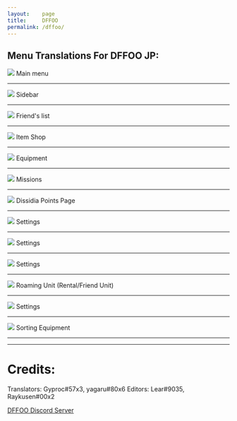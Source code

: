 ```yaml
---
layout:    page
title:     DFFOO
permalink: /dffoo/
---
```


Menu Translations For DFFOO JP:
-----------------------

![]({{site.baseurl}}/images/Untitled.png)
Main menu

-----------------------
![]({{site.baseurl}}/images/Untitled1.png)
Sidebar

-----------------------
![]({{site.baseurl}}/images/Untitled2.png)
Friend's list

-----------------------
![]({{site.baseurl}}/images/Untitled3.png)
Item Shop

-----------------------
![]({{site.baseurl}}/images/Untitled4.png)
Equipment

-----------------------
![]({{site.baseurl}}/images/Untitled5.png)
Missions

-----------------------
![]({{site.baseurl}}/images/Untitled7.png)
Dissidia Points Page

-----------------------
![]({{site.baseurl}}/images/Untitled6.png)
Settings

-----------------------
![]({{site.baseurl}}/images/Untitled8.png)
Settings

-----------------------
![]({{site.baseurl}}/images/Untitled9.png)
Settings

-----------------------
![]({{site.baseurl}}/images/Untitled10.png)
Roaming Unit (Rental/Friend Unit) 

-----------------------
![]({{site.baseurl}}/images/Untitled12.png)
Settings

-----------------------
![]({{site.baseurl}}/images/Untitled11.png)
Sorting Equipment

-----------------------

-----------------------
# Credits:

Translators: Gyproc#57x3, yagaru#80x6
Editors: Lear#9035, Raykusen#00x2

 [DFFOO Discord Server](https://discordapp.com/invite/ypqyXdA)
